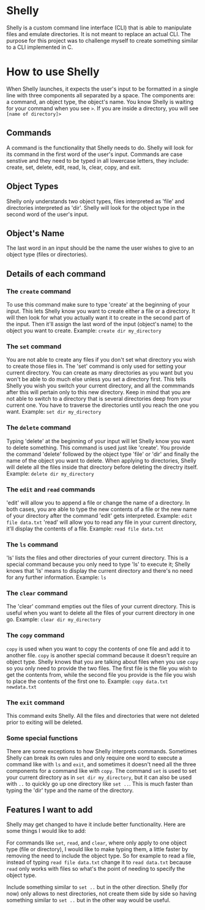 # Shelly

Shelly is a custom command line interface (CLI) that is able to manipulate files and emulate directories. It is not meant to replace an actual CLI. The purpose for this project was to challenge myself to create something similar to a CLI implemented in C. 

# How to use Shelly

When Shelly launches, it expects the user's input to be formatted in a single line with three components all separated by a space. The components are: a command, an object type, the object's name. You know Shelly is waiting for your command when you see `>`. If you are inside a directory, you will see `[name of directory]>`

## Commands

A command is the functionality that Shelly needs to do. Shelly will look for its command in the first word of the user's input. Commands are case senstive and they need to be typed in all lowercase letters, they include: create, set, delete, edit, read, ls, clear, copy, and exit. 

## Object Types

Shelly only understands two object types, files interpreted as 'file' and directories interpreted as 'dir'. Shelly will look for the object type in the second word of the user's input. 

## Object's Name

The last word in an input should be the name the user wishes to give to an object type (files or directories). 

## Details of each command

### The `create` command
To use this command make sure to type 'create' at the beginning of your input. This lets Shelly know you want to create either a file or a directory. It will then look for what you actually want it to create in the second part of the input. Then it'll assign the last word of the input (object's name) to the object you want to create. Example: `create dir my_directory`

### The `set` command
You are not able to create any files if you don't set what directory you wish to create those files in. The 'set' command is only used for setting your current directory. You can create as many directories as you want but you won't be able to do much else unless you set a directory first. This tells Shelly you wish you switch your current directory, and all the commmands after this will pertain only to this new directory. Keep in mind that you are not able to switch to a directory that is several directories deep from your current one. You have to traverse the directories until you reach the one you want. Example: `set dir my_directory`

### The `delete` command
Typing 'delete' at the beginning of your input will let Shelly know you want to delete something. This command is used just like 'create'. You provide the command 'delete' followed by the object type 'file' or 'dir' and finally the name of the object you want to delete. When applying to directories, Shelly will delete all the files inside that directory before deleting the directry itself. Example: `delete dir my_directory`

### The `edit` and `read` commands
'edit' will allow you to append a file or change the name of a directory. In both cases, you are able to type the new contents of a file or the new name of your directory after the command 'edit' gets interpreted. Example: `edit file data.txt`
'read' will allow you to read any file in your current directory, it'll display the contents of a file. Example: `read file data.txt`

### The `ls` command
'ls' lists the files and other directories of your current directory. This is a special command because you only need to type 'ls' to execute it; Shelly knows that 'ls' means to display the current directory and there's no need for any further information. Example: `ls`

### The `clear` command
The 'clear' command empties out the files of your current directory. This is useful when you want to delete all the files of your current directory in one go. Example: `clear dir my_directory`

### The `copy` command
`copy` is used when you want to copy the contents of one file and add it to another file. `copy` is another special command because it doesn't require an object type. Shelly knows that you are talking about files when you use `copy` so you only need to provide the two files. The first file is the file you wish to get the contents from, while the second file you provide is the file you wish to place the contents of the first one to. Example: `copy data.txt newdata.txt`

### The `exit` command
This command exits Shelly. All the files and directories that were not deleted prior to exiting will be deleted. 

### Some special functions
There are some exceptions to how Shelly interprets commands. Sometimes Shelly can break its own rules and only require one word to execute a command like with `ls` and `exit`, and sometimes it doesn't need all the three components for a command like with `copy`. The command `set` is used to set your current directory as in `set dir my_directory`, but it can also be used with `..` to quickly go up one directory like `set ..`. This is much faster than typing the 'dir' type and the name of the directory. 

## Features I want to add
Shelly may get changed to have it include better functionality. Here are some things I would like to add: 

For commands like `set`, `read`, and `clear`, where only apply to one object type (file or directory), I would like to make typing them, a little faster by removing the need to include the object type. So for example to read a file, instead of typing `read file data.txt` change it to `read data.txt` because `read` only works with files so what's the point of needing to specify the object type. 

Include something similar to `set ..` but in the other direction. Shelly (for now) only allows to nest directories, not create them side by side so having something similar to `set ..` but in the other way would be useful. 

